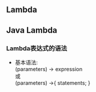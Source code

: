 ## Lambda

## Java Lambda
### Lambda表达式的语法
  - 基本语法:  
(parameters) -> expression  
或  
(parameters) ->{ statements; }  